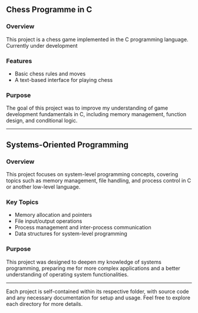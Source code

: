 ## Chess Programme in C

### Overview
This project is a chess game implemented in the C programming language. Currently under development
### Features
- Basic chess rules and moves
- A text-based interface for playing chess
  
### Purpose
The goal of this project was to improve my understanding of game development fundamentals in C, including memory management, function design, and conditional logic.

---

## Systems-Oriented Programming

### Overview
This project focuses on system-level programming concepts, covering topics such as memory management, file handling, and process control in C or another low-level language.

### Key Topics
- Memory allocation and pointers
- File input/output operations
- Process management and inter-process communication
- Data structures for system-level programming

### Purpose
This project was designed to deepen my knowledge of systems programming, preparing me for more complex applications and a better understanding of operating system functionalities.

---

Each project is self-contained within its respective folder, with source code and any necessary documentation for setup and usage. Feel free to explore each directory for more details.
